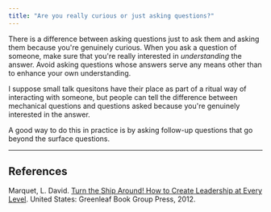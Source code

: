 ```yaml
---
title: "Are you really curious or just asking questions?"
---
```


There is a difference between asking questions just to ask them and asking them because you're genuinely curious. When you ask a question of someone, make sure that you're really interested in _understanding_ the answer. Avoid asking questions whose answers serve any means other than to enhance your own understanding.

I suppose small talk quesitons have their place as part of a ritual way of interacting with someone, but people can tell the difference between mechanical questions and questions asked because you're genuinely interested in the answer.

A good way to do this in practice is by asking follow-up questions that go beyond the surface questions.

---

## References

Marquet, L. David. [Turn the Ship Around! How to Create Leadership at Every Level](https://www.amazon.com/Turn-Ship-Around-Turning-Followers/dp/1591846404). United States: Greenleaf Book Group Press, 2012.
